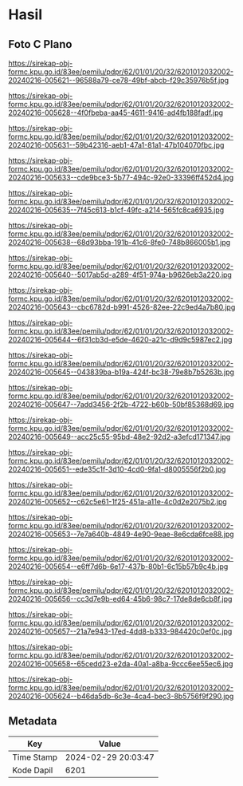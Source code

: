 # Hasil

## Foto C Plano

https://sirekap-obj-formc.kpu.go.id/83ee/pemilu/pdpr/62/01/01/20/32/6201012032002-20240216-005621--96588a79-ce78-49bf-abcb-f29c35976b5f.jpg

https://sirekap-obj-formc.kpu.go.id/83ee/pemilu/pdpr/62/01/01/20/32/6201012032002-20240216-005628--4f0fbeba-aa45-4611-9416-ad4fb188fadf.jpg

https://sirekap-obj-formc.kpu.go.id/83ee/pemilu/pdpr/62/01/01/20/32/6201012032002-20240216-005631--59b42316-aeb1-47a1-81a1-47b104070fbc.jpg

https://sirekap-obj-formc.kpu.go.id/83ee/pemilu/pdpr/62/01/01/20/32/6201012032002-20240216-005633--cde9bce3-5b77-494c-92e0-33396ff452d4.jpg

https://sirekap-obj-formc.kpu.go.id/83ee/pemilu/pdpr/62/01/01/20/32/6201012032002-20240216-005635--7f45c613-b1cf-49fc-a214-565fc8ca6935.jpg

https://sirekap-obj-formc.kpu.go.id/83ee/pemilu/pdpr/62/01/01/20/32/6201012032002-20240216-005638--68d93bba-191b-41c6-8fe0-748b866005b1.jpg

https://sirekap-obj-formc.kpu.go.id/83ee/pemilu/pdpr/62/01/01/20/32/6201012032002-20240216-005640--5017ab5d-a289-4f51-974a-b9626eb3a220.jpg

https://sirekap-obj-formc.kpu.go.id/83ee/pemilu/pdpr/62/01/01/20/32/6201012032002-20240216-005643--cbc6782d-b991-4526-82ee-22c9ed4a7b80.jpg

https://sirekap-obj-formc.kpu.go.id/83ee/pemilu/pdpr/62/01/01/20/32/6201012032002-20240216-005644--6f31cb3d-e5de-4620-a21c-d9d9c5987ec2.jpg

https://sirekap-obj-formc.kpu.go.id/83ee/pemilu/pdpr/62/01/01/20/32/6201012032002-20240216-005645--043839ba-b19a-424f-bc38-79e8b7b5263b.jpg

https://sirekap-obj-formc.kpu.go.id/83ee/pemilu/pdpr/62/01/01/20/32/6201012032002-20240216-005647--7add3456-2f2b-4722-b60b-50bf85368d69.jpg

https://sirekap-obj-formc.kpu.go.id/83ee/pemilu/pdpr/62/01/01/20/32/6201012032002-20240216-005649--acc25c55-95bd-48e2-92d2-a3efcd171347.jpg

https://sirekap-obj-formc.kpu.go.id/83ee/pemilu/pdpr/62/01/01/20/32/6201012032002-20240216-005651--ede35c1f-3d10-4cd0-9fa1-d8005556f2b0.jpg

https://sirekap-obj-formc.kpu.go.id/83ee/pemilu/pdpr/62/01/01/20/32/6201012032002-20240216-005652--c62c5e61-1f25-451a-a11e-4c0d2e2075b2.jpg

https://sirekap-obj-formc.kpu.go.id/83ee/pemilu/pdpr/62/01/01/20/32/6201012032002-20240216-005653--7e7a640b-4849-4e90-9eae-8e6cda6fce88.jpg

https://sirekap-obj-formc.kpu.go.id/83ee/pemilu/pdpr/62/01/01/20/32/6201012032002-20240216-005654--e6ff7d6b-6e17-437b-80b1-6c15b57b9c4b.jpg

https://sirekap-obj-formc.kpu.go.id/83ee/pemilu/pdpr/62/01/01/20/32/6201012032002-20240216-005656--cc3d7e9b-ed64-45b6-98c7-17de8de6cb8f.jpg

https://sirekap-obj-formc.kpu.go.id/83ee/pemilu/pdpr/62/01/01/20/32/6201012032002-20240216-005657--21a7e943-17ed-4dd8-b333-984420c0ef0c.jpg

https://sirekap-obj-formc.kpu.go.id/83ee/pemilu/pdpr/62/01/01/20/32/6201012032002-20240216-005658--65cedd23-e2da-40a1-a8ba-9ccc6ee55ec6.jpg

https://sirekap-obj-formc.kpu.go.id/83ee/pemilu/pdpr/62/01/01/20/32/6201012032002-20240216-005624--b46da5db-6c3e-4ca4-bec3-8b5756f9f290.jpg


## Metadata

| Key        | Value               |
| ---------- | ------------------- |
| Time Stamp | 2024-02-29 20:03:47 |
| Kode Dapil | 6201                |



